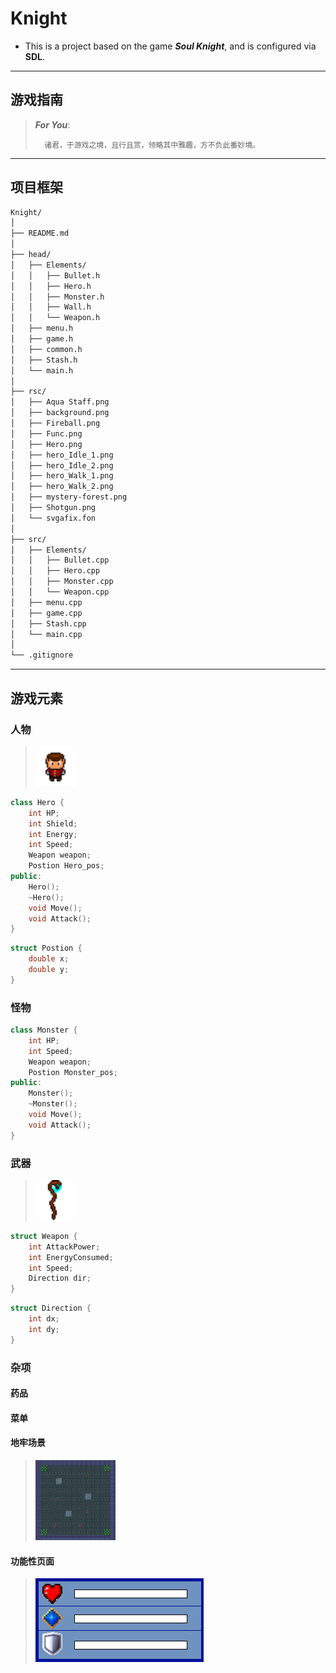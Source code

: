 # Knight
- This is a project based on the game ***Soul Knight***, and is configured via **SDL**.

---

## 游戏指南

> ***For  You***:
> 
>       诸君，于游戏之境，且行且赏，领略其中雅趣，方不负此番妙境。
---

## 项目框架

```markdown
Knight/
│
├── README.md
│
├── head/
│   ├── Elements/
│   │   ├── Bullet.h
│   │   ├── Hero.h
│   │   ├── Monster.h
│   │   ├── Wall.h
│   │   └── Weapon.h
│   ├── menu.h
│   ├── game.h
│   ├── common.h
│   ├── Stash.h
│   └── main.h
│
├── rsc/
│   ├── Aqua Staff.png
│   ├── background.png
│   ├── Fireball.png
│   ├── Func.png
│   ├── Hero.png
│   ├── hero_Idle_1.png
│   ├── hero_Idle_2.png
│   ├── hero_Walk_1.png
│   ├── hero_Walk_2.png
│   ├── mystery-forest.png
│   ├── Shotgun.png
│   └── svgafix.fon
│
├── src/
│   ├── Elements/
│   │   ├── Bullet.cpp
│   │   ├── Hero.cpp
│   │   ├── Monster.cpp
│   │   └── Weapon.cpp
│   ├── menu.cpp
│   ├── game.cpp
│   ├── Stash.cpp
│   └── main.cpp
│
└── .gitignore
```

---

## 游戏元素

### 人物

> <img src="./rsc/Hero.png" width="64" height="64" alt="Hero" title="Hero">

```c++
class Hero {
    int HP;
    int Shield;
    int Energy;
    int Speed;
    Weapon weapon;
    Postion Hero_pos;
public:
    Hero();
    ~Hero();
    void Move();
    void Attack();
}
```
```c++
struct Postion {
    double x;
    double y;
}
```

### 怪物
```c++
class Monster {
    int HP;
    int Speed;
    Weapon weapon;
    Postion Monster_pos;
public:
    Monster();
    ~Monster();
    void Move();
    void Attack();
}
```
### 武器

> <img src="./rsc/Aqua%20Staff.png" width="64" height="64" alt="Shotgun" title="Shotgun">

```c++
struct Weapon {
    int AttackPower;
    int EnergyConsumed;
    int Speed;
    Direction dir;
}
```
```c++
struct Direction {
    int dx;
    int dy;
}
```
### 杂项
#### 药品
#### 菜单
#### 地牢场景

> <img src="./rsc/background.png" width="128" height="128" alt="Shotgun" title="Shotgun">

#### 功能性页面

> ![功能性界面](./rsc/Func.png "功能性界面" )


